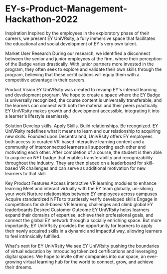 # EY-s-Product-Management-Hackathon-2022

Inspiration
Inspired by the employees in the exploratory phase of their careers, we present EY UniVRsity, a fully immersive space that facilitates the educational and social development of EY's very own talent.

Market User Research
During our research, we identified a disconnect between the senior and junior employees at the firm, where their perception of the Badge varies drastically. With junior partners more invested in the program, they often seek to explore and validate their own skills through the program, believing that these certifications will equip them with a competitive advantage in their careers.

Product Vision
EY UniVRsity was created to revamp EY's internal learning and development program. We hope to create a space where the EY Badge is universally recognized, the course content is universally transferable, and the learners can connect with both the material and their peers practically. EY UniVRsity makes growth and development accessible, integrating it into a learner's lifestyle seamlessly.

Solution
Develop skills. Apply Skills. Build relationships. Be recognized. EY UniVRsity redefines what it means to learn and our relationship to acquiring new skills. Founded upon Decentraland, UniVRsity offers EY employees both access to curated VR-based interactive learning content and a community of interconnected learners all supporting each other and motivating each other. After completion of a course, the student is then able to acquire an NFT badge that enables transferability and recognizability throughout the industry. They are then placed on a leaderboard for skill-based VR challenges and can serve as additional motivation for new learners to that skill.

Key Product Features
Access interactive VR learning modules to enhance learning
Meet and interact virtually with the EY team globally, un-siloing your work
Nurture relationships between EY employees across campuses
Acquire standardized NFTs to trustlessly verify developed skills
Engage in competitions for skill-based VR learning challenges and climb global EY leaderboards
Desired Customer Outcome
EY UniVRsity helps learners expand their domains of expertise, achieve their professional goals, and connect the global EY network through a socially enriching space. But more importantly, EY UniVRsity provides the opportunity for learners to apply their newly acquired skills in a dynamic and impactful way, allowing learners to feel intrinsically fulfilled.

What's next for EY UniVRsity
We see EY UniVRsity pushing the boundaries of virtual education by introducing tokenized certifications and leveraging digital spaces. We hope to invite other companies into our space, an ever-growing virtual learning hub for the world to connect, grow, and achieve their dreams.
